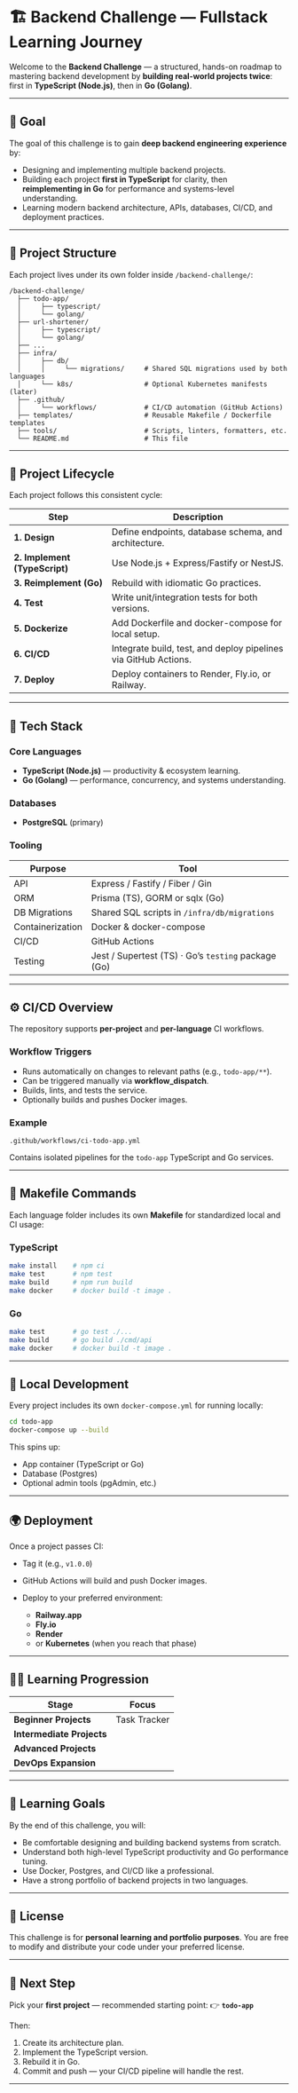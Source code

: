 # 🏗️ Backend Challenge — Fullstack Learning Journey

Welcome to the **Backend Challenge** — a structured, hands-on roadmap to mastering backend development by **building real-world projects twice**:
first in **TypeScript (Node.js)**, then in **Go (Golang)**.

---

## 🎯 Goal

The goal of this challenge is to gain **deep backend engineering experience** by:

- Designing and implementing multiple backend projects.
- Building each project **first in TypeScript** for clarity, then **reimplementing in Go** for performance and systems-level understanding.
- Learning modern backend architecture, APIs, databases, CI/CD, and deployment practices.

---

## 🧩 Project Structure

Each project lives under its own folder inside `/backend-challenge/`:

```
/backend-challenge/
  ├── todo-app/
  │     ├── typescript/
  │     └── golang/
  ├── url-shortener/
  │     ├── typescript/
  │     └── golang/
  ├── ...
  ├── infra/
  │     ├── db/
  │     │     └── migrations/     # Shared SQL migrations used by both languages
  │     └── k8s/                  # Optional Kubernetes manifests (later)
  ├── .github/
  │     └── workflows/            # CI/CD automation (GitHub Actions)
  ├── templates/                  # Reusable Makefile / Dockerfile templates
  ├── tools/                      # Scripts, linters, formatters, etc.
  └── README.md                   # This file
```

---

## 🧱 Project Lifecycle

Each project follows this consistent cycle:

| Step                          | Description                                                     |
| ----------------------------- | --------------------------------------------------------------- |
| **1. Design**                 | Define endpoints, database schema, and architecture.            |
| **2. Implement (TypeScript)** | Use Node.js + Express/Fastify or NestJS.                        |
| **3. Reimplement (Go)**       | Rebuild with idiomatic Go practices.                            |
| **4. Test**                   | Write unit/integration tests for both versions.                 |
| **5. Dockerize**              | Add Dockerfile and docker-compose for local setup.              |
| **6. CI/CD**                  | Integrate build, test, and deploy pipelines via GitHub Actions. |
| **7. Deploy**                 | Deploy containers to Render, Fly.io, or Railway.                |

---

## 🧰 Tech Stack

### Core Languages

- **TypeScript (Node.js)** — productivity & ecosystem learning.
- **Go (Golang)** — performance, concurrency, and systems understanding.

### Databases

- **PostgreSQL** (primary)

### Tooling

| Purpose          | Tool                                                |
| ---------------- | --------------------------------------------------- |
| API              | Express / Fastify / Fiber / Gin                     |
| ORM              | Prisma (TS), GORM or sqlx (Go)                      |
| DB Migrations    | Shared SQL scripts in `/infra/db/migrations`        |
| Containerization | Docker & docker-compose                             |
| CI/CD            | GitHub Actions                                      |
| Testing          | Jest / Supertest (TS) · Go’s `testing` package (Go) |

---

## ⚙️ CI/CD Overview

The repository supports **per-project** and **per-language** CI workflows.

### Workflow Triggers

- Runs automatically on changes to relevant paths (e.g., `todo-app/**`).
- Can be triggered manually via **workflow_dispatch**.
- Builds, lints, and tests the service.
- Optionally builds and pushes Docker images.

### Example

```
.github/workflows/ci-todo-app.yml
```

Contains isolated pipelines for the `todo-app` TypeScript and Go services.

---

## 🧾 Makefile Commands

Each language folder includes its own **Makefile** for standardized local and CI usage:

### TypeScript

```bash
make install    # npm ci
make test       # npm test
make build      # npm run build
make docker     # docker build -t image .
```

### Go

```bash
make test       # go test ./...
make build      # go build ./cmd/api
make docker     # docker build -t image .
```

---

## 🧪 Local Development

Every project includes its own `docker-compose.yml` for running locally:

```bash
cd todo-app
docker-compose up --build
```

This spins up:

- App container (TypeScript or Go)
- Database (Postgres)
- Optional admin tools (pgAdmin, etc.)

---

## 🌍 Deployment

Once a project passes CI:

- Tag it (e.g., `v1.0.0`)
- GitHub Actions will build and push Docker images.
- Deploy to your preferred environment:

  - **Railway.app**
  - **Fly.io**
  - **Render**
  - or **Kubernetes** (when you reach that phase)

---

## 🧑‍💻 Learning Progression

| Stage                     | Focus        |
| ------------------------- | ------------ |
| **Beginner Projects**     | Task Tracker |
| **Intermediate Projects** |              |
| **Advanced Projects**     |              |
| **DevOps Expansion**      |              |

---

## 🧠 Learning Goals

By the end of this challenge, you will:

- Be comfortable designing and building backend systems from scratch.
- Understand both high-level TypeScript productivity and Go performance tuning.
- Use Docker, Postgres, and CI/CD like a professional.
- Have a strong portfolio of backend projects in two languages.

---

## 📜 License

This challenge is for **personal learning and portfolio purposes**.
You are free to modify and distribute your code under your preferred license.

---

## 🧩 Next Step

Pick your **first project** — recommended starting point:
👉 **`todo-app`**

Then:

1. Create its architecture plan.
2. Implement the TypeScript version.
3. Rebuild it in Go.
4. Commit and push — your CI/CD pipeline will handle the rest.

---
